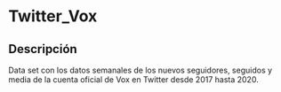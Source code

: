 # Twitter_Vox

## Descripción
Data set con los datos semanales de los nuevos seguidores, seguidos y media de la cuenta oficial de Vox en Twitter desde 2017 hasta 2020.
